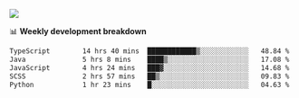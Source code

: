 ![](https://github-readme-stats-v2-three.vercel.app/api/top-langs/?username=akshayxml&theme=dark&hide_border=true&include_all_commits=true&count_private=true&layout=compact&size_weight=0.5&count_weight=0.5&hide=Jupyter%20Notebook%2Cobjective-c%2Cmakefile%2Cc%2Chtml%2Ccss%2Cscss&langs_count=6&exclude_repo=github-readme-stats-v2)

📊 **Weekly development breakdown**
<!--START_SECTION:waka-->

```txt
TypeScript        14 hrs 40 mins  ████████████▒░░░░░░░░░░░░   48.84 %
Java              5 hrs 8 mins    ████▒░░░░░░░░░░░░░░░░░░░░   17.08 %
JavaScript        4 hrs 24 mins   ███▓░░░░░░░░░░░░░░░░░░░░░   14.68 %
SCSS              2 hrs 57 mins   ██▒░░░░░░░░░░░░░░░░░░░░░░   09.83 %
Python            1 hr 23 mins    █░░░░░░░░░░░░░░░░░░░░░░░░   04.63 %
```

<!--END_SECTION:waka-->
